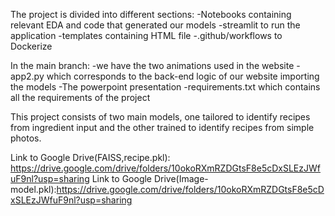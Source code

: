 The project is divided into different sections:
-Notebooks containing relevant EDA and code that generated our models
-streamlit to run the application
-templates containing HTML file
-.github/workflows to Dockerize

In the main branch:
-we have the two animations used in the website
-app2.py which corresponds to the back-end logic of our website importing the models
-The powerpoint presentation
-requirements.txt which contains all the requirements of the project


This project consists of two main models, one tailored to identify recipes from ingredient input and the other trained to identify recipes from simple photos.

Link to Google Drive(FAISS,recipe.pkl): https://drive.google.com/drive/folders/10okoRXmRZDGtsF8e5cDxSLEzJWfuF9nl?usp=sharing
Link to Google Drive(Image-model.pkl):https://drive.google.com/drive/folders/10okoRXmRZDGtsF8e5cDxSLEzJWfuF9nl?usp=sharing
